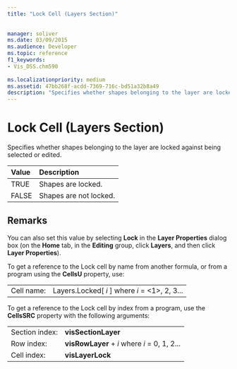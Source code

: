 ```yaml
---
title: "Lock Cell (Layers Section)"
 
 
manager: soliver
ms.date: 03/09/2015
ms.audience: Developer
ms.topic: reference
f1_keywords:
- Vis_DSS.chm590
 
ms.localizationpriority: medium
ms.assetid: 47bb268f-acdd-7369-716c-bd51a32b8a49
description: "Specifies whether shapes belonging to the layer are locked against being selected or edited."
---
```


# Lock Cell (Layers Section)

Specifies whether shapes belonging to the layer are locked against being selected or edited.
  
|**Value**|**Description**|
|:-----|:-----|
|TRUE  <br/> |Shapes are locked. |
|FALSE  <br/> |Shapes are not locked. |
   
## Remarks

You can also set this value by selecting **Lock** in the **Layer Properties** dialog box (on the **Home** tab, in the **Editing** group, click **Layers**, and then click **Layer Properties**).
  
To get a reference to the Lock cell by name from another formula, or from a program using the **CellsU** property, use: 
  
|||
|:-----|:-----|
|Cell name:  <br/> |Layers.Locked[ *i*  ] where  *i*  = <1>, 2, 3... |
   
To get a reference to the Lock cell by index from a program, use the **CellsSRC** property with the following arguments: 
  
|||
|:-----|:-----|
|Section index:  <br/> |**visSectionLayer** <br/> |
|Row index:  <br/> |**visRowLayer** +  *i*  where  *i*  = 0, 1, 2... |
|Cell index:  <br/> |**visLayerLock** <br/> |
   

